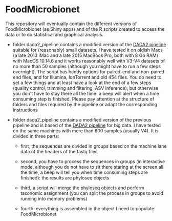 # FoodMicrobionet

This repository will eventually contain the different versions of FoodMicrobionet (as Shiny apps) and of the R scripts created to access the data or to do statistical and graphical analysis.

-   folder dada2_pipeline contains a modified version of the [DADA2 pipeline](https://benjjneb.github.io/dada2/tutorial.html "link to the DADA2 pipeline") suitable for (reasonably) small datasets. I have tested it on oldish Macs (a late 2013 iMac and a late 2015 MacBook Pro, both with 8 Gb RAM) with MacOS 10.14.6 and it works reasonably well with V3-V4 datasets of no more than 50 samples (although you might have to run a few steps overnight). The script has handy options for paired-end and non-paired end files, and for Illumina, IonTorrent and old 454 files. You do need to set a few things and at least have a look at the end of a few steps (quality control, trimming and filtering, ASV inference), but otherwise you don't have to stay there all the time: a beep will alert when a time consuming step is finished. Please pay attention at the structure of folders and files required by the pipeline or adapt the corresponding instructions

-   folder dada2_pipeline contains a modified version of the previous pipeline and is based of the [DADA2 pipeline](https://benjjneb.github.io/dada2/tutorial.html "link to the DADA2 pipeline") for big data. I have tested on the same machines with more than 800 samples (usually V4). It is divided in three parts:

    -   first, the sequences are divided in groups based on the machine lane data of the headers of the fastq files

    -   second, you have to process the sequences in groups (in interactive mode, although you do not have to sit there staring at the screen all the time, a beep will tell you when time consuming steps are finished): the results are phyloseq objects

    -   third, a script will merge the phyloseq objects and perform taxonomic assignment (you can split the process in groups to avoid running into memory problems)

    -   fourth: everything is assembled in the object I need to populate FoodMicrobionet
